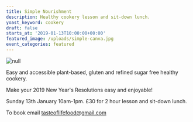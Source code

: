 ```yaml
---
title: Simple Nourishment
description: Healthy cookery lesson and sit-down lunch.
yoast_keyword: cookery
draft: false
starts_at: '2019-01-13T10:00:00+00:00'
featured_image: /uploads/simple-canva.jpg
event_categories: featured
---
```

![null](/uploads/simple-canva.jpg)

Easy and accessible plant-based, gluten and refined sugar free healthy cookery. 

Make your 2019 New Year's Resolutions easy and enjoyable! 

Sunday 13th January 10am-1pm. £30 for 2 hour lesson and sit-down lunch. 

To book email [tasteoflifefood@gmail.com](mailto:bookings@bagnallcentre.com)
